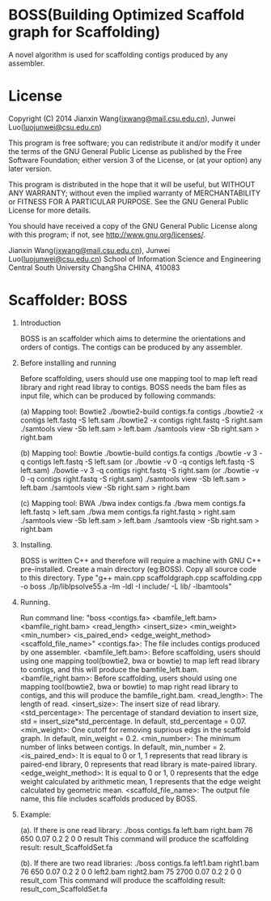 # BOSS(Building Optimized Scaffold graph for Scaffolding)

A novel algorithm is used for scaffolding contigs produced by any assembler. 

License
=========

Copyright (C) 2014 Jianxin Wang(jxwang@mail.csu.edu.cn), Junwei Luo(luojunwei@csu.edu.cn)

This program is free software; you can redistribute it and/or
modify it under the terms of the GNU General Public License
as published by the Free Software Foundation; either version 3
of the License, or (at your option) any later version.

This program is distributed in the hope that it will be useful,
but WITHOUT ANY WARRANTY; without even the implied warranty of
MERCHANTABILITY or FITNESS FOR A PARTICULAR PURPOSE.  See the
GNU General Public License for more details.

You should have received a copy of the GNU General Public License
along with this program; if not, see <http://www.gnu.org/licenses/>.

Jianxin Wang(jxwang@mail.csu.edu.cn), Junwei Luo(luojunwei@csu.edu.cn)
School of Information Science and Engineering
Central South University
ChangSha
CHINA, 410083


Scaffolder: BOSS
=================

1) Introduction

	BOSS is an scaffolder which aims to determine the orientations and orders of contigs. 
	The contigs can be produced by any assembler.

2) Before installing and running
	
	Before scaffolding, users should use one mapping tool to map left read library and right read libray to contigs.
	BOSS needs the bam files as input file, which can be produced by following commands:
	
	(a) Mapping tool: Bowtie2
	./bowtie2-build contigs.fa contigs
	./bowtie2 -x contigs left.fastq -S left.sam
	./bowtie2 -x contigs right.fastq -S right.sam
	./samtools view -Sb left.sam > left.bam
	./samtools view -Sb right.sam > right.bam
	
	(b) Mapping tool: Bowtie
	./bowtie-build contigs.fa contigs
	./bowtie -v 3 -q contigs left.fastq -S left.sam (or ./bowtie -v 0 -q contigs left.fastq -S left.sam)
	./bowtie -v 3 -q contigs right.fastq -S right.sam (or ./bowtie -v 0 -q contigs right.fastq -S right.sam)
	./samtools view -Sb left.sam > left.bam
	./samtools view -Sb right.sam > right.bam
	
	(c) Mapping tool: BWA
	./bwa index contigs.fa
	./bwa mem contigs.fa left.fastq > left.sam
	./bwa mem contigs.fa right.fastq > right.sam
	./samtools view -Sb left.sam > left.bam
	./samtools view -Sb right.sam > right.bam

3) Installing.

	BOSS is written C++ and therefore will require a machine with GNU C++ pre-installed.
	Create a main directory (eg:BOSS). Copy all source code to this directory.
	Type "g++ main.cpp scaffoldgraph.cpp scaffolding.cpp -o boss ./lp/liblpsolve55.a -lm -ldl -I include/ -L lib/ -lbamtools" 

4) Running.

	Run command line: 
	"boss <contigs.fa> <bamfile_left.bam> <bamfile_right.bam> <read_length> <insert_size> <std> <min_weight> <min_number> <is_paired_end> <edge_weight_method> <scaffold_file_name>"
	<contigs.fa>: 
		The file includes contigs produced by one assembler.
	<bamfile_left.bam>:
		Before scaffolding, users should using one mapping tool(bowtie2, bwa or bowtie) to map left read library to contigs, and this will produce the bamfile_left.bam.
	<bamfile_right.bam>:
		Before scaffolding, users should using one mapping tool(bowtie2, bwa or bowtie) to map right read library to contigs, and this will produce the bamfile_right.bam.
	<read_length>: 
		The length of read.
	<insert_size>: 
		The insert size of read library.
	<std_percentage>: 
		The percentage of standard deviation to insert size, std = insert_size*std_percentage. In default, std_percentage = 0.07.
	<min_weight>: 
		One cutoff for removing suprious edgs in the scaffold graph. In default, min_weight = 0.2.
	<min_number>: 
		The minimum number of links between contigs. In default, min_number = 2.
	<is_paired_end>: 
		It is equal to 0 or 1, 1 represents that read library is paired-end library, 0 represents that read library is mate-paired library.
	<edge_weight_method>: 
		It is equal to 0 or 1, 0 represents that the edge weight calculated by arithmetic mean, 1 represents that the edge weight calculated by geometric mean.
	<scaffold_file_name>: 
		The output file name, this file includes scaffolds produced by BOSS. 

5) Example:

	(a). If there is one read library:
	./boss contigs.fa left.bam right.bam 76 650 0.07 0.2 2 0 0 result
	This command will produce the scaffolding result: result_ScaffoldSet.fa
	
	(b). If there are two read libraries:
	./boss contigs.fa left1.bam right1.bam 76 650 0.07 0.2 2 0 0 left2.bam right2.bam 75 2700 0.07 0.2 2 0 0 result_com
	This command will produce the scaffolding result: result_com_ScaffoldSet.fa
	
